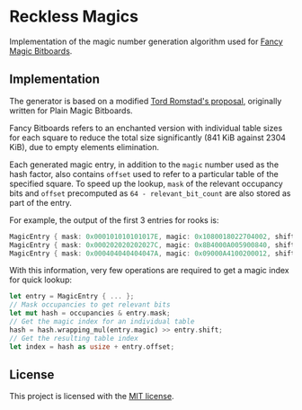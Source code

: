 # Reckless Magics

Implementation of the magic number generation algorithm used for [Fancy Magic Bitboards][fancy-bitboards].

## Implementation

The generator is based on a modified [Tord Romstad's proposal][proposal], originally written for Plain Magic Bitboards.

Fancy Bitboards refers to an enchanted version with individual table sizes for each square to reduce the total size significantly (841 KiB against 2304 KiB), due to empty elements elimination.

Each generated magic entry, in addition to the `magic` number used as the hash factor, also contains `offset` used to refer to a particular table of the specified square. To speed up the lookup, `mask` of the relevant occupancy bits and `offset` precomputed as `64 - relevant_bit_count` are also stored as part of the entry.

For example, the output of the first 3 entries for rooks is:

```rust
MagicEntry { mask: 0x000101010101017E, magic: 0x1080018022704002, shift: 52, offset: 0 },
MagicEntry { mask: 0x000202020202027C, magic: 0x8B4000A005900840, shift: 53, offset: 4096 },
MagicEntry { mask: 0x000404040404047A, magic: 0x09000A4100200012, shift: 53, offset: 6144 },
```

With this information, very few operations are required to get a magic index for quick lookup:

```rust
let entry = MagicEntry { ... };
// Mask occupancies to get relevant bits
let mut hash = occupancies & entry.mask;
// Get the magic index for an individual table
hash = hash.wrapping_mul(entry.magic) >> entry.shift;
// Get the resulting table index
let index = hash as usize + entry.offset;
```

## License

This project is licensed with the [MIT license](LICENSE).

[proposal]: https://www.chessprogramming.org/Looking_for_Magics#Feeding_in_Randoms
[fancy-bitboards]: https://www.chessprogramming.org/Magic_Bitboards#Fancy
